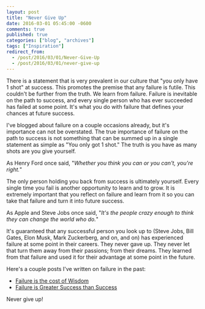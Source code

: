 ```yaml
---
layout: post
title: "Never Give Up"
date: 2016-03-01 05:45:00 -0600
comments: true
published: true
categories: ["blog", "archives"]
tags: ["Inspiration"]
redirect_from: 
  - /post/2016/03/01/Never-Give-Up
  - /post/2016/03/01/never-give-up
---
```

<!-- more -->
<p>There is a statement that is very prevalent in our culture that "you only have 1 shot" at success. This promotes the premise that any failure is futile. This couldn't be further from the truth. We learn from failure. Failure is inevitable on the path to success, and every single person who has ever succeeded has failed at some point. It's what you do with failure that defines your chances at future success.</p>
<p>I've blogged about failure on a couple occasions already, but it's importance can not be overstated. The true importance of failure on the path to success is not something that can be summed up in a single statement as simple as "You only got 1 shot." The truth is you have as many shots are you give yourself.</p>
<p>As Henry Ford once said, "<em>Whether you think you can or you can't, you're right.</em>"</p>
<p>The only person holding you back from success is ultimately yourself. Every single time you fail is another opportunity to learn and to grow. It is extremely important that you reflect on failure and learn from it so you can take that failure and turn it into future success.</p>
<p>As Apple and Steve Jobs once said, "<em>It's the people crazy enough to think they can change the world who do.</em>"</p>
<p>It's guaranteed that any successful person you look up to (Steve Jobs, Bill Gates, Elon Musk, Mark Zuckerberg, and on, and on) has experienced failure at some point in their careers. They never gave up. They never let that turn them away from their passions; from their dreams. They learned from that failure and used it for their advantage at some point in the future.</p>
<p>Here's a couple posts I've written on failure in the past:</p>
<ul>
<li><a href="/post/2016/02/09/Failure-is-the-cost-of-Wisdom">Failure is the cost of Wisdom</a></li>
<li><a href="/post/2013/09/08/Failure-Is-Greater-Success-Than-Success">Failure is Greater Success than Success</a></li>
</ul>
<p>Never give up!</p>
